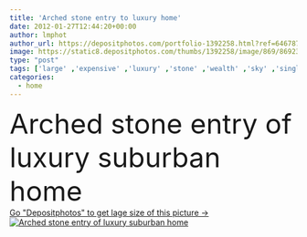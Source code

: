 ```yaml
---
title: 'Arched stone entry to luxury home'
date: 2012-01-27T12:44:20+00:00
author: lmphot
author_url: https://depositphotos.com/portfolio-1392258.html?ref=64678756
image: https://static8.depositphotos.com/thumbs/1392258/image/869/8692383/api_thumb_450.jpg?forcejpeg=true
type: "post"
tags: ['large' ,'expensive' ,'luxury' ,'stone' ,'wealth' ,'sky' ,'single' ,'summer' ,'family' ,'grand' ,'modern' ,'big' ,'architecture' ,'building' ,'construction' ,'estate' ,'exterior' ,'house' ,'window' ,'real' ,'dwelling' ,'home' ,'luxurious' ,'dream' ,'fingers' ,'fancy' ,'wood' ,'investment' ,'detached' ,'door' ,'property' ,'brick' ,'suburban' ,'arch' ,'front' ,'living' ,'residence' ,'residential' ,'custom' ,'contemporary' ,'entrance' ,'entry' ,'of' ,'spacious' ,'suburbs' ,'dom' ,'arched' ,'floors' ,'ladies' ,'to' ]
categories: 
  - home
---
```

<div aling="center">
            <font size="60"> Arched stone entry of luxury suburban home</font>   
</div>
<div>
    <a href='https://static8.depositphotos.com/thumbs/1392258/image/869/8692383/api_thumb_450.jpg?forcejpeg=true?ref=64678756' target=_blank > Go "Depositphotos" to get lage size of this picture ->
        <img href='https://static8.depositphotos.com/thumbs/1392258/image/869/8692383/api_thumb_450.jpg?forcejpeg=true?ref=64678756' src='https://static8.depositphotos.com/1392258/869/i/950/depositphotos_8692383-stock-photo-arched-stone-entry-to-luxury.jpg?forcejpeg=true' alt='Arched stone entry of luxury suburban home' >
    </a>
</div>
